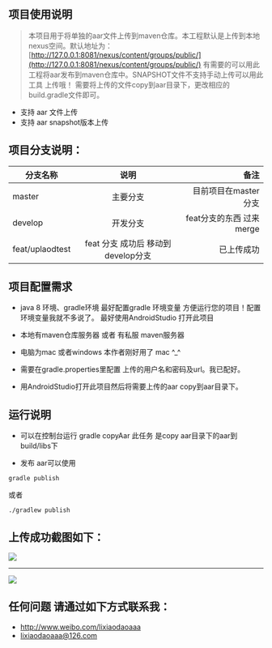 ##  项目使用说明

 > 本项目用于将单独的aar文件上传到maven仓库。本工程默认是上传到本地nexus空间。默认地址为：[http://127.0.0.1:8081/nexus/content/groups/public/](http://127.0.0.1:8081/nexus/content/groups/public/) 有需要的可以用此工程将aar发布到maven仓库中。SNAPSHOT文件不支持手动上传可以用此工具 上传哦！
 需要将上传的文件copy到aar目录下，更改相应的build.gradle文件即可。

*  支持 aar 文件上传
*  支持 aar snapshot版本上传

## 项目分支说明：
|  分支名称      |  说明       | 备注  |
| ------------- |:-------------:| -----:|
| master        | 主要分支 | 目前项目在master分支 |
| develop    | 开发分支 |   feat分支的东西 过来merge |
| feat/uplaodtest | feat 分支 成功后 移动到develop分支      |   已上传成功 |



## 项目配置需求

* java 8 环境、gradle环境 最好配置gradle 环境变量 方便运行您的项目！配置环境变量我就不多说了。
   最好使用AndroidStudio 打开此项目

* 本地有maven仓库服务器 或者 有私服 maven服务器
* 电脑为mac 或者windows 本作者刚好用了 mac  ^_^
* 需要在gradle.properties里配置 上传的用户名和密码及url。我已配好。

* 用AndroidStudio打开此项目然后将需要上传的aar copy到aar目录下。

## 运行说明
 * 可以在控制台运行 gradle copyAar
 此任务 是copy aar目录下的aar到build/libs下

 * 发布 aar可以使用
 ``` java
 gradle publish
 ```


或者
```
./gradlew publish
```

## 上传成功截图如下：
![](http://owx00rmbo.bkt.clouddn.com/publis_success.png)
***
![](http://owx00rmbo.bkt.clouddn.com/up_nexus.png)

## 任何问题 请通过如下方式联系我：
 * http://www.weibo.com/lixiaodaoaaa
 * lixiaodaoaaa@126.com
